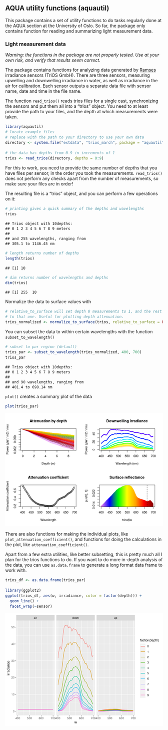 
## AQUA utility functions (aquautil)

This package contains a set of utility functions to do tasks regularly
done at the AQUA section at the University of Oslo. So far, the package
only contains function for reading and summarizing light measurement
data.

### Light measurement data

*Warning: the functions in the package are not properly tested. Use at
your own risk, and verify that results seem correct.*

The package contains functions for analyzing data generated by
[Ramses](https://www.trios.de/en/ramses.html) irradiance sensors (TriOS
GmbH). There are three sensors, measuring upwelling and downwelling
irradiance in water, as well as irradiance in the air for calibration.
Each sensor outputs a separate data file with sensor name, date and time
in the file name.

The function `read_trios()` reads trios files for a single cast,
synchronizing the sensors and put them all into a “trios” object. You
need to at least provide the path to your files, and the depth at which
measurements were taken.

``` r
library(aquautil)
# locate example files
# replace with the path to your directory to use your own data
directory <- system.file("extdata", "trios_march", package = "aquautil")

# the data has depths from 0-9 in increments of 1
trios <- read_trios(directory, depths = 0:9)
```

For this to work, you need to provide the same number of depths that you
have files per sensor, in the order you took the measurements.
`read_trios()` does not perform any checks apart from the number of measurements, so
make sure your files are in order!

The resulting file is a “trios” object, and you can perform a few
operations on it:

``` r
# printing gives a quick summary of the depths and wavelengths
trios
```

    ## Trios object with 10depths: 
    ## 0 1 2 3 4 5 6 7 8 9 meters 
    ##  
    ## and 255 wavelengths, ranging from 
    ## 305.1 to 1146.45 nm

``` r
# length returns number of depths
length(trios)
```

    ## [1] 10

``` r
# dim returns number of wavelengths and depths
dim(trios)
```

    ## [1] 255  10

Normalize the data to surface values with

``` r
# relative_to_surface will set depth 0 measurements to 1, and the rest relative
# to that one. Useful for plotting depth attenuation.
trios_normalized <- normalize_to_surface(trios, relative_to_surface = FALSE)
```

You can subset the data to within certain wavelengths with the function
`subset_to_wavelength()`

``` r
# subset to par region (default)
trios_par <- subset_to_wavelength(trios_normalized, 400, 700)
trios_par
```

    ## Trios object with 10depths: 
    ## 0 1 2 3 4 5 6 7 8 9 meters 
    ##  
    ## and 90 wavelengths, ranging from 
    ## 401.4 to 698.14 nm

`plot()` creates a summary plot of the data

``` r
plot(trios_par)
```

![](README_files/figure-gfm/unnamed-chunk-5-1.png)<!-- -->

There are also functions for making the individual plots, like
`plot_attenuation_coefficient()`, and functions for doing the
calculations in the plot, like `attenuation_coefficient()`.

Apart from a few extra utilities, like better subsetting, this is pretty
much all I plan for the trios functions to do. If you want to do more
in-depth analysis of the data, you can use `as.data.frame` to generate a
long format data frame to work with.

``` r
trios_df <- as.data.frame(trios_par)

library(ggplot2)
ggplot(trios_df, aes(w, irradiance, color = factor(depth))) +
  geom_line() +
  facet_wrap(~sensor)
```

![](README_files/figure-gfm/unnamed-chunk-6-1.png)<!-- -->
